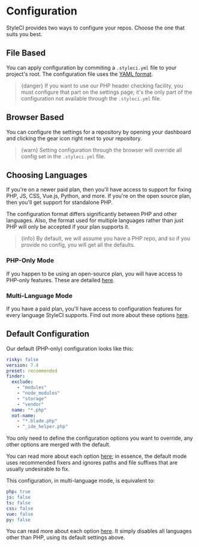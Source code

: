 # Configuration

StyleCI provides two ways to configure your repos. Choose the one that suits you best.

<a name="file-based"></a>
## File Based

You can apply configuration by commiting a `.styleci.yml` file to your project's root. The configuration file uses the [YAML format](https://yaml.org/spec/1.2/spec.html#Preview).

<!-- -->
> {danger} If you want to use our PHP header checking facility, you must configure that part on the settings page; it's the only part of the configuration not available through the `.styleci.yml` file.

<a name="browser-based"></a>
## Browser Based

You can configure the settings for a repository by opening your dashboard and clicking the gear icon right next to your repository.

> {warn} Setting configuration through the browser will override all config set in the `.styleci.yml` file.

<a name="choosing-languages"></a>
## Choosing Languages

If you're on a newer paid plan, then you'll have access to support for fixing PHP, JS, CSS, Vue.js, Python, and more. If you're on the open source plan, then you'll get support for standalone PHP.

The configuration format differs significantly between PHP and other languages. Also, the format used for multiple languages rather than just PHP will only be accepted if your plan supports it.

> {info} By default, we will assume you have a PHP repo, and so if you provide no config, you will get all the defaults.

<a name="php-only-mode"></a>
### PHP-Only Mode

If you happen to be using an open-source plan, you will have access to PHP-only features. These are detailed [here](standalone-php).

<a name="multi-languages-mode"></a>
### Multi-Language Mode

If you have a paid plan, you'll have access to configuration features for every language StyleCI supports. Find out more about these options [here](multi-language).

<a name="default-configuration"></a>
## Default Configuration

Our default (PHP-only) configuration looks like this:

```yaml
risky: false
version: 7.4
preset: recommended
finder:
  exclude:
    - "modules"
    - "node_modules"
    - "storage"
    - "vendor"
  name: "*.php"
  not-name:
    - "*.blade.php"
    - "_ide_helper.php"
```

You only need to define the configuration options you want to override, any other options are merged with the default.

You can read more about each option [here](standalone-php); in essence, the default mode uses recommended fixers and ignores paths and file suffixes that are usually undesirable to fix.

This configuration, in multi-language mode, is equivalent to:

```yaml
php: true
js: false
ts: false
css: false
vue: false
py: false
```

You can read more about each option [here](multi-language). It simply disables all languages other than PHP, using its default settings above.
